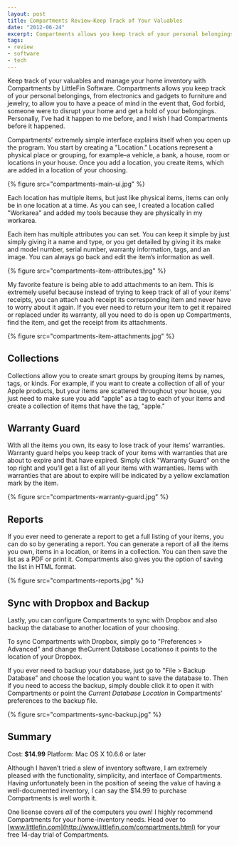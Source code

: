 ```yaml
---
layout: post
title: Compartments Review—Keep Track of Your Valuables
date: "2012-06-24"
excerpt: Compartments allows you keep track of your personal belongings, from electronics and gadgets to furniture and jewelry, to allow you to have a peace of mind in the event that, God forbid, someone were to disrupt your home and get a hold of your belongings.
tags:
- review
- software
- tech
---
```


Keep track of your valuables and manage your home inventory with Compartments by LittleFin Software. Compartments allows you keep track of your personal belongings, from electronics and gadgets to furniture and jewelry, to allow you to have a peace of mind in the event that, God forbid, someone were to disrupt your home and get a hold of your belongings. Personally, I’ve had it happen to me before, and I wish I had Compartments before it happened.

Compartments’ extremely simple interface explains itself when you open up the program. You start by creating a "Location." Locations represent a physical place or grouping, for example–a vehicle, a bank, a house, room or locations in your house. Once you add a location, you create items, which are added in a location of your choosing.

{% figure src="compartments-main-ui.jpg" %}

Each location has multiple items, but just like physical items, items can only be in one location at a time. As you can see, I created a location called "Workarea" and added my tools because they are physically in my workarea.

Each item has multiple attributes you can set. You can keep it simple by just simply giving it a name and type, or you get detailed by giving it its make and model number, serial number, warranty information, tags, and an image. You can always go back and edit the item’s information as well.

{% figure src="compartments-item-attributes.jpg" %}

My favorite feature is being able to add attachments to an item. This is extremely useful because instead of trying to keep track of all of your items’ receipts, you can attach each receipt its corresponding item and never have to worry about it again. If you ever need to return your item to get it repaired or replaced under its warranty, all you need to do is open up Compartments, find the item, and get the receipt from its attachments.

{% figure src="compartments-item-attachments.jpg" %}

## Collections

Collections allow you to create smart groups by grouping items by names, tags, or kinds. For example, if you want to create a collection of all of your Apple products, but your items are scattered throughout your house, you just need to make sure you add "apple" as a tag to each of your items and create a collection of items that have the tag, "apple."

## Warranty Guard

With all the items you own, its easy to lose track of your items’ warranties. Warranty guard helps you keep track of your items with warranties that are about to expire and that have expired. Simply click "Warranty Guard" on the top right and you’ll get a list of all your items with warranties. Items with warranties that are about to expire will be indicated by a yellow exclamation mark by the item.

{% figure src="compartments-warranty-guard.jpg" %}

## Reports

If you ever need to generate a report to get a full listing of your items, you can do so by generating a report. You can generate a report of all the items you own, items in a location, or items in a collection. You can then save the list as a PDF or print it. Compartments also gives you the option of saving the list in HTML format.

{% figure src="compartments-reports.jpg" %}

## Sync with Dropbox and Backup

Lastly, you can configure Compartments to sync with Dropbox and also backup the database to another location of your choosing.

To sync Compartments with Dropbox, simply go to "Preferences &gt; Advanced" and change theCurrent Database Locationso it points to the location of your Dropbox.

If you ever need to backup your database, just go to "File &gt; Backup Database" and choose the location you want to save the database to. Then if you need to access the backup, simply double click it to open it with Compartments or point the <em>Current Database Location</em> in Compartments’ preferences to the backup file.

{% figure src="compartments-sync-backup.jpg" %}

## Summary

Cost: **$14.99**
Platform: Mac OS X 10.6.6 or later

Although I haven’t tried a slew of inventory software, I am extremely pleased with the functionality, simplicity, and interface of Compartments. Having unfortunately been in the position of seeing the value of having a well-documented inventory, I can say the $14.99 to purchase Compartments is well worth it.

One license covers *all* of the computers you own! I highly recommend Compartments for your home-inventory needs. Head over to [www.littlefin.com](http://www.littlefin.com/compartments.html) for your free 14-day trial of Compartments.

